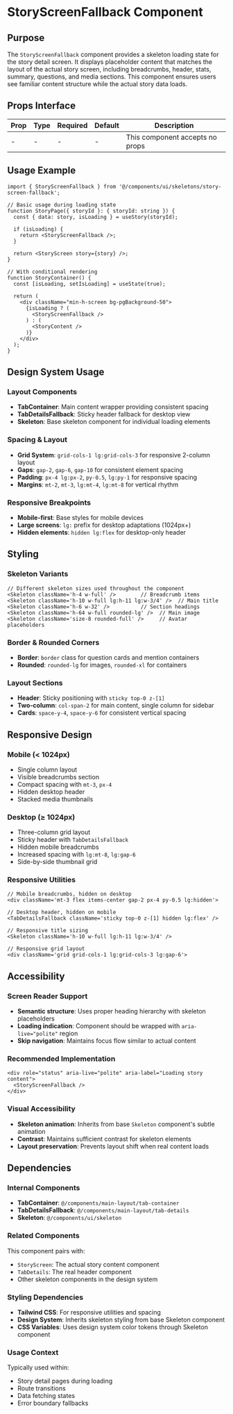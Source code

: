# StoryScreenFallback Component

## Purpose

The `StoryScreenFallback` component provides a skeleton loading state for the story detail screen. It displays placeholder content that matches the layout of the actual story screen, including breadcrumbs, header, stats, summary, questions, and media sections. This component ensures users see familiar content structure while the actual story data loads.

## Props Interface

| Prop | Type | Required | Default | Description |
|------|------|----------|---------|-------------|
| - | - | - | - | This component accepts no props |

## Usage Example

```tsx
import { StoryScreenFallback } from '@/components/ui/skeletons/story-screen-fallback';

// Basic usage during loading state
function StoryPage({ storyId }: { storyId: string }) {
  const { data: story, isLoading } = useStory(storyId);

  if (isLoading) {
    return <StoryScreenFallback />;
  }

  return <StoryScreen story={story} />;
}

// With conditional rendering
function StoryContainer() {
  const [isLoading, setIsLoading] = useState(true);

  return (
    <div className="min-h-screen bg-pgBackground-50">
      {isLoading ? (
        <StoryScreenFallback />
      ) : (
        <StoryContent />
      )}
    </div>
  );
}
```

## Design System Usage

### Layout Components
- **TabContainer**: Main content wrapper providing consistent spacing
- **TabDetailsFallback**: Sticky header fallback for desktop view
- **Skeleton**: Base skeleton component for individual loading elements

### Spacing & Layout
- **Grid System**: `grid-cols-1 lg:grid-cols-3` for responsive 2-column layout
- **Gaps**: `gap-2`, `gap-6`, `gap-10` for consistent element spacing
- **Padding**: `px-4 lg:px-2`, `py-0.5`, `lg:py-1` for responsive spacing
- **Margins**: `mt-2`, `mt-3`, `lg:mt-4`, `lg:mt-8` for vertical rhythm

### Responsive Breakpoints
- **Mobile-first**: Base styles for mobile devices
- **Large screens**: `lg:` prefix for desktop adaptations (1024px+)
- **Hidden elements**: `hidden lg:flex` for desktop-only header

## Styling

### Skeleton Variants
```tsx
// Different skeleton sizes used throughout the component
<Skeleton className='h-4 w-full' />        // Breadcrumb items
<Skeleton className='h-10 w-full lg:h-11 lg:w-3/4' />  // Main title
<Skeleton className='h-6 w-32' />          // Section headings
<Skeleton className='h-64 w-full rounded-lg' />  // Main image
<Skeleton className='size-8 rounded-full' />     // Avatar placeholders
```

### Border & Rounded Corners
- **Border**: `border` class for question cards and mention containers
- **Rounded**: `rounded-lg` for images, `rounded-xl` for containers

### Layout Sections
- **Header**: Sticky positioning with `sticky top-0 z-[1]`
- **Two-column**: `col-span-2` for main content, single column for sidebar
- **Cards**: `space-y-4`, `space-y-6` for consistent vertical spacing

## Responsive Design

### Mobile (< 1024px)
- Single column layout
- Visible breadcrumbs section
- Compact spacing with `mt-3`, `px-4`
- Hidden desktop header
- Stacked media thumbnails

### Desktop (≥ 1024px)
- Three-column grid layout
- Sticky header with `TabDetailsFallback`
- Hidden mobile breadcrumbs
- Increased spacing with `lg:mt-8`, `lg:gap-6`
- Side-by-side thumbnail grid

### Responsive Utilities
```tsx
// Mobile breadcrumbs, hidden on desktop
<div className='mt-3 flex items-center gap-2 px-4 py-0.5 lg:hidden'>

// Desktop header, hidden on mobile
<TabDetailsFallback className='sticky top-0 z-[1] hidden lg:flex' />

// Responsive title sizing
<Skeleton className='h-10 w-full lg:h-11 lg:w-3/4' />

// Responsive grid layout
<div className='grid grid-cols-1 lg:grid-cols-3 lg:gap-6'>
```

## Accessibility

### Screen Reader Support
- **Semantic structure**: Uses proper heading hierarchy with skeleton placeholders
- **Loading indication**: Component should be wrapped with `aria-live="polite"` region
- **Skip navigation**: Maintains focus flow similar to actual content

### Recommended Implementation
```tsx
<div role="status" aria-live="polite" aria-label="Loading story content">
  <StoryScreenFallback />
</div>
```

### Visual Accessibility
- **Skeleton animation**: Inherits from base `Skeleton` component's subtle animation
- **Contrast**: Maintains sufficient contrast for skeleton elements
- **Layout preservation**: Prevents layout shift when real content loads

## Dependencies

### Internal Components
- **TabContainer**: `@/components/main-layout/tab-container`
- **TabDetailsFallback**: `@/components/main-layout/tab-details`
- **Skeleton**: `@/components/ui/skeleton`

### Related Components
This component pairs with:
- `StoryScreen`: The actual story content component
- `TabDetails`: The real header component
- Other skeleton components in the design system

### Styling Dependencies
- **Tailwind CSS**: For responsive utilities and spacing
- **Design System**: Inherits skeleton styling from base Skeleton component
- **CSS Variables**: Uses design system color tokens through Skeleton component

### Usage Context
Typically used within:
- Story detail pages during loading
- Route transitions
- Data fetching states
- Error boundary fallbacks